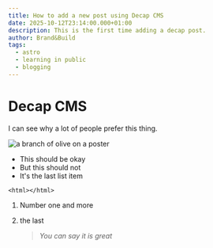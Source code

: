 ```yaml
---
title: How to add a new post using Decap CMS
date: 2025-10-12T23:14:00.000+01:00
description: This is the first time adding a decap post.
author: Brand&Build
tags:
  - astro
  - learning in public
  - blogging
---
```

# Decap CMS

I can see why a lot of people prefer this thing.

![a branch of olive on a poster](/images/uploads/favicon.svg "An olive poster")

* This should be okay
* But this should not
* It's the last list item

```
<html></html>
```

1. Number one and more
2. the last

   > *You can say it is great*
